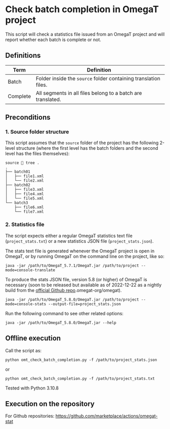 # Check batch completion in OmegaT project

This script will check a statistics file issued from an OmegaT project and will report whether each batch is complete or not. 

## Definitions

| Term     | Definition | 
|--------- |----------|
| Batch    | Folder inside the `source` folder containing translation files. |
| Complete | All segments in all files belong to a batch are translated.     |

## Preconditions

### 1. Source folder structure

This script assumes that the `source` folder of the project has the following 2-level structure (where the first level has the batch folders and the second level has the files themselves):

```
source  tree .
.
├── batch01
│   ├── file1.xml
│   └── file2.xml
├── batch02
│   ├── file3.xml
│   ├── file4.xml
│   └── file5.xml
└── batch3
    ├── file6.xml
    └── file7.xml
``` 

### 2. Statistics file 

The script expects either a regular OmegaT statistics text file (`project_stats.txt`) or a new statistics JSON file (`project_stats.json`).

The stats text file is generated whenever the OmegaT project is open in OmegaT, or by running OmegaT on the command line on the project, like so:

```
java -jar /path/to/OmegaT_5.7.1/OmegaT.jar /path/to/project --mode=console-translate
``` 

To produce the stats JSON file, version 5.8 (or higher) of OmegaT is necessary (soon to be released but available as of 2022-12-22 as a nightly build from the [official Github repo](github.com/).omegat-org/omegat). 

```
java -jar /path/to/OmegaT_5.8.0/OmegaT.jar /path/to/project --mode=console-stats --output-file=project_stats.json
``` 

Run the following command to see other related options:

```
java -jar /path/to/OmegaT_5.8.0/OmegaT.jar --help
```

## Offline execution

Call the script as:

```
python omt_check_batch_completion.py -f /path/to/project_stats.json
```

or 

```
python omt_check_batch_completion.py -f /path/to/project_stats.txt
```

Tested with Python 3.10.8 

## Execution on the repository

For Github repositories: https://github.com/marketplace/actions/omegat-stat